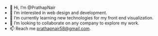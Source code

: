- 👋 Hi, I’m @PrathapNair
- 👀 I’m interested in web design and development.
- 🌱 I’m currently learning new technologies for my front end visualization.
- 💞️ I’m looking to collaborate on any company to explore my work.
- 📫 Reach me prathapnair58@gmail.com.

<!---
PrathapNair/PrathapNair is a ✨ special ✨ repository because its `README.md` (this file) appears on your GitHub profile.
You can click the Preview link to take a look at your changes.
--->

